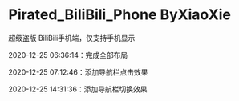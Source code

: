 # Pirated_BiliBili_Phone ByXiaoXie

超级盗版 BiliBili手机端，仅支持手机显示

2020-12-25 06:36:14：完成全部布局

2020-12-25 07:12:46：添加导航栏点击效果

2020-12-25 14:31:36：添加导航栏切换效果
